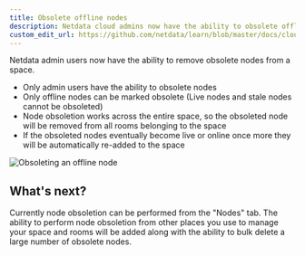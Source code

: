 ```yaml
---
title: Obsolete offline nodes
description: Netdata cloud admins now have the ability to obsolete offline nodes
custom_edit_url: https://github.com/netdata/learn/blob/master/docs/cloud/manage/obsolete-nodes.md
---
```


Netdata admin users now have the ability to remove obsolete nodes from a space. 

- Only admin users have the ability to obsolete nodes
- Only offline nodes can be marked obsolete (Live nodes and stale nodes cannot be obsoleted)
- Node obsoletion works across the entire space, so the obsoleted node will be removed from all rooms belonging to the space
- If the obsoleted nodes eventually become live or online once more they will be automatically re-added to the space

![Obsoleting an offline node](https://user-images.githubusercontent.com/24860547/173019181-3d055cfd-8790-4110-9439-58aea69a1231.gif)

## What's next?

Currently node obsoletion can be performed from the "Nodes" tab. The ability to perform node obsoletion from other places you use to manage your space and rooms will be added along with the ability to bulk delete a large number of obsolete nodes.
